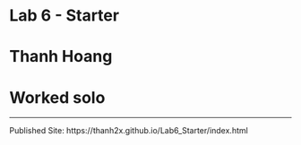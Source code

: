 # Lab 6 - Starter
# Thanh Hoang
# Worked solo
<hr>
Published Site: https://thanh2x.github.io/Lab6_Starter/index.html
